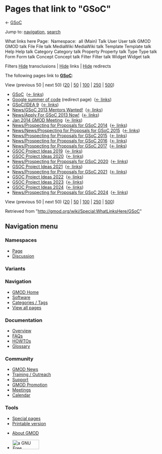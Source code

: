 <div id="mw-page-base" class="noprint">

</div>

<div id="mw-head-base" class="noprint">

</div>

<div id="content" class="mw-body" role="main">

<span id="top"></span>

<div id="mw-js-message" style="display:none;">

</div>



# <span dir="auto">Pages that link to "GSoC"</span>

<div id="bodyContent">

<div id="contentSub">

← [GSoC](/wiki/GSoC "GSoC")

</div>

<div id="jump-to-nav" class="mw-jump">

Jump to: [navigation](#mw-navigation), [search](#p-search)

</div>

<div id="mw-content-text">

What links here Page:  Namespace:  all (Main) Talk User User talk GMOD
GMOD talk File File talk MediaWiki MediaWiki talk Template Template talk
Help Help talk Category Category talk Property Property talk Type Type
talk Form Form talk Concept Concept talk Filter Filter talk Widget
Widget talk

Filters
[Hide](/mediawiki/index.php?title=Special:WhatLinksHere/GSoC&hidetrans=1 "Special:WhatLinksHere/GSoC")
transclusions \|
[Hide](/mediawiki/index.php?title=Special:WhatLinksHere/GSoC&hidelinks=1 "Special:WhatLinksHere/GSoC")
links \|
[Hide](/mediawiki/index.php?title=Special:WhatLinksHere/GSoC&hideredirs=1 "Special:WhatLinksHere/GSoC")
redirects

The following pages link to **[GSoC](/wiki/GSoC "GSoC")**:

View (previous 50 \| next 50)
([20](/mediawiki/index.php?title=Special:WhatLinksHere/GSoC&limit=20 "Special:WhatLinksHere/GSoC")
\|
[50](/mediawiki/index.php?title=Special:WhatLinksHere/GSoC&limit=50 "Special:WhatLinksHere/GSoC")
\|
[100](/mediawiki/index.php?title=Special:WhatLinksHere/GSoC&limit=100 "Special:WhatLinksHere/GSoC")
\|
[250](/mediawiki/index.php?title=Special:WhatLinksHere/GSoC&limit=250 "Special:WhatLinksHere/GSoC")
\|
[500](/mediawiki/index.php?title=Special:WhatLinksHere/GSoC&limit=500 "Special:WhatLinksHere/GSoC"))

- [GSoC](/wiki/GSoC "GSoC") ‎ <span class="mw-whatlinkshere-tools">([←
  links](/mediawiki/index.php?title=Special:WhatLinksHere&target=GSoC "Special:WhatLinksHere"))</span>
- [Google summer of
  code](/mediawiki/index.php?title=Google_summer_of_code&redirect=no "Google summer of code")
  (redirect page) ‎ <span class="mw-whatlinkshere-tools">([←
  links](/mediawiki/index.php?title=Special:WhatLinksHere&target=Google+summer+of+code "Special:WhatLinksHere"))</span>
- [GSoC/IDEA 9](/wiki/GSoC/IDEA_9 "GSoC/IDEA 9") ‎
  <span class="mw-whatlinkshere-tools">([←
  links](/mediawiki/index.php?title=Special:WhatLinksHere&target=GSoC%2FIDEA+9 "Special:WhatLinksHere"))</span>
- [News/GSoC 2013 Mentors
  Wanted!](/wiki/News/GSoC_2013_Mentors_Wanted! "News/GSoC 2013 Mentors Wanted!")
  ‎ <span class="mw-whatlinkshere-tools">([←
  links](/mediawiki/index.php?title=Special:WhatLinksHere&target=News%2FGSoC+2013+Mentors+Wanted%21 "Special:WhatLinksHere"))</span>
- [News/Apply For GSoC 2013
  Now!](/wiki/News/Apply_For_GSoC_2013_Now! "News/Apply For GSoC 2013 Now!")
  ‎ <span class="mw-whatlinkshere-tools">([←
  links](/mediawiki/index.php?title=Special:WhatLinksHere&target=News%2FApply+For+GSoC+2013+Now%21 "Special:WhatLinksHere"))</span>
- [Jan 2014 GMOD
  Meeting](/wiki/Jan_2014_GMOD_Meeting "Jan 2014 GMOD Meeting") ‎
  <span class="mw-whatlinkshere-tools">([←
  links](/mediawiki/index.php?title=Special:WhatLinksHere&target=Jan+2014+GMOD+Meeting "Special:WhatLinksHere"))</span>
- [News/Prospecting for Proposals for GSoC
  2014](/wiki/News/Prospecting_for_Proposals_for_GSoC_2014 "News/Prospecting for Proposals for GSoC 2014")
  ‎ <span class="mw-whatlinkshere-tools">([←
  links](/mediawiki/index.php?title=Special:WhatLinksHere&target=News%2FProspecting+for+Proposals+for+GSoC+2014 "Special:WhatLinksHere"))</span>
- [News/News/Prospecting for Proposals for GSoC
  2015](/wiki/News/News/Prospecting_for_Proposals_for_GSoC_2015 "News/News/Prospecting for Proposals for GSoC 2015")
  ‎ <span class="mw-whatlinkshere-tools">([←
  links](/mediawiki/index.php?title=Special:WhatLinksHere&target=News%2FNews%2FProspecting+for+Proposals+for+GSoC+2015 "Special:WhatLinksHere"))</span>
- [News/Prospecting for Proposals for GSoC
  2015](/wiki/News/Prospecting_for_Proposals_for_GSoC_2015 "News/Prospecting for Proposals for GSoC 2015")
  ‎ <span class="mw-whatlinkshere-tools">([←
  links](/mediawiki/index.php?title=Special:WhatLinksHere&target=News%2FProspecting+for+Proposals+for+GSoC+2015 "Special:WhatLinksHere"))</span>
- [News/Prospecting for Proposals for GSoC
  2016](/wiki/News/Prospecting_for_Proposals_for_GSoC_2016 "News/Prospecting for Proposals for GSoC 2016")
  ‎ <span class="mw-whatlinkshere-tools">([←
  links](/mediawiki/index.php?title=Special:WhatLinksHere&target=News%2FProspecting+for+Proposals+for+GSoC+2016 "Special:WhatLinksHere"))</span>
- [News/Prospecting for Proposals for GSoC
  2017](/wiki/News/Prospecting_for_Proposals_for_GSoC_2017 "News/Prospecting for Proposals for GSoC 2017")
  ‎ <span class="mw-whatlinkshere-tools">([←
  links](/mediawiki/index.php?title=Special:WhatLinksHere&target=News%2FProspecting+for+Proposals+for+GSoC+2017 "Special:WhatLinksHere"))</span>
- [GSOC Project Ideas
  2019](/wiki/GSOC_Project_Ideas_2019 "GSOC Project Ideas 2019") ‎
  <span class="mw-whatlinkshere-tools">([←
  links](/mediawiki/index.php?title=Special:WhatLinksHere&target=GSOC+Project+Ideas+2019 "Special:WhatLinksHere"))</span>
- [GSOC Project Ideas
  2020](/wiki/GSOC_Project_Ideas_2020 "GSOC Project Ideas 2020") ‎
  <span class="mw-whatlinkshere-tools">([←
  links](/mediawiki/index.php?title=Special:WhatLinksHere&target=GSOC+Project+Ideas+2020 "Special:WhatLinksHere"))</span>
- [News/Prospecting for Proposals for GSoC
  2020](/wiki/News/Prospecting_for_Proposals_for_GSoC_2020 "News/Prospecting for Proposals for GSoC 2020")
  ‎ <span class="mw-whatlinkshere-tools">([←
  links](/mediawiki/index.php?title=Special:WhatLinksHere&target=News%2FProspecting+for+Proposals+for+GSoC+2020 "Special:WhatLinksHere"))</span>
- [GSOC Project Ideas
  2021](/wiki/GSOC_Project_Ideas_2021 "GSOC Project Ideas 2021") ‎
  <span class="mw-whatlinkshere-tools">([←
  links](/mediawiki/index.php?title=Special:WhatLinksHere&target=GSOC+Project+Ideas+2021 "Special:WhatLinksHere"))</span>
- [News/Prospecting for Proposals for GSoC
  2021](/wiki/News/Prospecting_for_Proposals_for_GSoC_2021 "News/Prospecting for Proposals for GSoC 2021")
  ‎ <span class="mw-whatlinkshere-tools">([←
  links](/mediawiki/index.php?title=Special:WhatLinksHere&target=News%2FProspecting+for+Proposals+for+GSoC+2021 "Special:WhatLinksHere"))</span>
- [GSOC Project Ideas
  2022](/wiki/GSOC_Project_Ideas_2022 "GSOC Project Ideas 2022") ‎
  <span class="mw-whatlinkshere-tools">([←
  links](/mediawiki/index.php?title=Special:WhatLinksHere&target=GSOC+Project+Ideas+2022 "Special:WhatLinksHere"))</span>
- [GSOC Project Ideas
  2023](/wiki/GSOC_Project_Ideas_2023 "GSOC Project Ideas 2023") ‎
  <span class="mw-whatlinkshere-tools">([←
  links](/mediawiki/index.php?title=Special:WhatLinksHere&target=GSOC+Project+Ideas+2023 "Special:WhatLinksHere"))</span>
- [GSOC Project Ideas
  2024](/wiki/GSOC_Project_Ideas_2024 "GSOC Project Ideas 2024") ‎
  <span class="mw-whatlinkshere-tools">([←
  links](/mediawiki/index.php?title=Special:WhatLinksHere&target=GSOC+Project+Ideas+2024 "Special:WhatLinksHere"))</span>
- [News/Prospecting for Proposals for GSoC
  2024](/wiki/News/Prospecting_for_Proposals_for_GSoC_2024 "News/Prospecting for Proposals for GSoC 2024")
  ‎ <span class="mw-whatlinkshere-tools">([←
  links](/mediawiki/index.php?title=Special:WhatLinksHere&target=News%2FProspecting+for+Proposals+for+GSoC+2024 "Special:WhatLinksHere"))</span>

View (previous 50 \| next 50)
([20](/mediawiki/index.php?title=Special:WhatLinksHere/GSoC&limit=20 "Special:WhatLinksHere/GSoC")
\|
[50](/mediawiki/index.php?title=Special:WhatLinksHere/GSoC&limit=50 "Special:WhatLinksHere/GSoC")
\|
[100](/mediawiki/index.php?title=Special:WhatLinksHere/GSoC&limit=100 "Special:WhatLinksHere/GSoC")
\|
[250](/mediawiki/index.php?title=Special:WhatLinksHere/GSoC&limit=250 "Special:WhatLinksHere/GSoC")
\|
[500](/mediawiki/index.php?title=Special:WhatLinksHere/GSoC&limit=500 "Special:WhatLinksHere/GSoC"))

</div>

<div class="printfooter">

Retrieved from "<http://gmod.org/wiki/Special:WhatLinksHere/GSoC>"

</div>

<div id="catlinks" class="catlinks catlinks-allhidden">

</div>

<div class="visualClear">

</div>

</div>

</div>

<div id="mw-navigation">

## Navigation menu

<div id="mw-head">



<div id="left-navigation">

<div id="p-namespaces" class="vectorTabs" role="navigation"
aria-labelledby="p-namespaces-label">

### Namespaces

- <span id="ca-nstab-main"><a href="/wiki/GSoC" accesskey="c"
  title="View the content page [c]">Page</a></span>
- <span id="ca-talk"><a
  href="/mediawiki/index.php?title=Talk:GSoC&amp;action=edit&amp;redlink=1"
  accesskey="t"
  title="Discussion about the content page [t]">Discussion</a></span>

</div>

<div id="p-variants" class="vectorMenu emptyPortlet" role="navigation"
aria-labelledby="p-variants-label">

### 

### Variants[](#)

<div class="menu">

</div>

</div>

</div>

<div id="right-navigation">





</div>



</div>

</div>

</div>

<div id="mw-panel">

<div id="p-logo" role="banner">

<a href="/wiki/Main_Page"
style="background-image: url(http://gmod.org/images/GMOD-cogs.png);"
title="Visit the main page"></a>

</div>

<div id="p-Navigation" class="portal" role="navigation"
aria-labelledby="p-Navigation-label">

### Navigation

<div class="body">

- <span id="n-GMOD-Home">[GMOD Home](/wiki/Main_Page)</span>
- <span id="n-Software">[Software](/wiki/GMOD_Components)</span>
- <span id="n-Categories-.2F-Tags">[Categories /
  Tags](/wiki/Categories)</span>
- <span id="n-View-all-pages">[View all
  pages](/wiki/Special:AllPages)</span>

</div>

</div>

<div id="p-Documentation" class="portal" role="navigation"
aria-labelledby="p-Documentation-label">

### Documentation

<div class="body">

- <span id="n-Overview">[Overview](/wiki/Overview)</span>
- <span id="n-FAQs">[FAQs](/wiki/Category:FAQ)</span>
- <span id="n-HOWTOs">[HOWTOs](/wiki/Category:HOWTO)</span>
- <span id="n-Glossary">[Glossary](/wiki/Glossary)</span>

</div>

</div>

<div id="p-Community" class="portal" role="navigation"
aria-labelledby="p-Community-label">

### Community

<div class="body">

- <span id="n-GMOD-News">[GMOD News](/wiki/GMOD_News)</span>
- <span id="n-Training-.2F-Outreach">[Training /
  Outreach](/wiki/Training_and_Outreach)</span>
- <span id="n-Support">[Support](/wiki/Support)</span>
- <span id="n-GMOD-Promotion">[GMOD
  Promotion](/wiki/GMOD_Promotion)</span>
- <span id="n-Meetings">[Meetings](/wiki/Meetings)</span>
- <span id="n-Calendar">[Calendar](/wiki/Calendar)</span>

</div>

</div>

<div id="p-tb" class="portal" role="navigation"
aria-labelledby="p-tb-label">

### Tools

<div class="body">

- <span id="t-specialpages"><a href="/wiki/Special:SpecialPages" accesskey="q"
  title="A list of all special pages [q]">Special pages</a></span>
- <span id="t-print"><a
  href="/mediawiki/index.php?title=Special:WhatLinksHere/GSoC&amp;printable=yes"
  rel="alternate" accesskey="p"
  title="Printable version of this page [p]">Printable version</a></span>

</div>

</div>

</div>

</div>

<div id="footer" role="contentinfo">

- <span id="footer-places-about">[About
  GMOD](/wiki/GMOD:About "GMOD:About")</span>

<!-- -->

- <span id="footer-copyrightico">[<img src="http://www.gnu.org/graphics/gfdl-logo-small.png" width="88"
  height="31" alt="a GNU Free Documentation License" />](http://www.gnu.org/licenses/fdl-1.3.html)</span>




</div>
